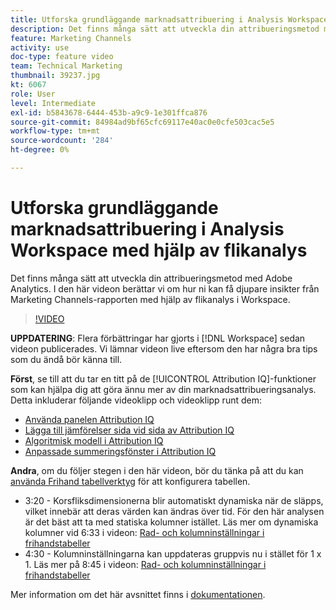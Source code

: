 ```yaml
---
title: Utforska grundläggande marknadsattribuering i Analysis Workspace med hjälp av flikanalys
description: Det finns många sätt att utveckla din attribueringsmetod med Adobe Analytics. I den här videon berättar vi om hur ni kan få djupare insikter från Marketing Channels-rapporten med hjälp av flikanalys i Workspace.
feature: Marketing Channels
activity: use
doc-type: feature video
team: Technical Marketing
thumbnail: 39237.jpg
kt: 6067
role: User
level: Intermediate
exl-id: b5843678-6444-453b-a9c9-1e301ffca876
source-git-commit: 84984ad9bf65cfc69117e40ac0e0cfe503cac5e5
workflow-type: tm+mt
source-wordcount: '284'
ht-degree: 0%

---
```


# Utforska grundläggande marknadsattribuering i Analysis Workspace med hjälp av flikanalys

Det finns många sätt att utveckla din attribueringsmetod med Adobe Analytics. I den här videon berättar vi om hur ni kan få djupare insikter från Marketing Channels-rapporten med hjälp av flikanalys i Workspace.

>[!VIDEO](https://video.tv.adobe.com/v/39237/?quality=12&learn=on)

**UPPDATERING**: Flera förbättringar har gjorts i [!DNL Workspace] sedan videon publicerades. Vi lämnar videon live eftersom den har några bra tips som du ändå bör känna till.

**Först**, se till att du tar en titt på de [!UICONTROL Attribution IQ]-funktioner som kan hjälpa dig att göra ännu mer av din marknadsattribueringsanalys. Detta inkluderar följande videoklipp och videoklipp runt dem:

* [Använda panelen Attribution IQ](using-the-attribution-iq-panel.md)
* [Lägga till jämförelser sida vid sida av Attribution IQ](adding-side-by-side-comparisons-of-attribution-iq-models.md)
* [Algoritmisk modell i Attribution IQ](algorithmic-model-in-attribution-iq.md)
* [Anpassade summeringsfönster i Attribution IQ](custom-lookback-windows-in-attribution-iq.md)

**Andra**, om du följer stegen i den här videon, bör du tänka på att du kan [använda Frihand tabellverktyg](../building-freeform-tables/using-the-freeform-table-builder-in-analysis-workspace.md) för att konfigurera tabellen.

* 3:20 - Korsfliksdimensionerna blir automatiskt dynamiska när de släpps, vilket innebär att deras värden kan ändras över tid. För den här analysen är det bäst att ta med statiska kolumner istället. Läs mer om dynamiska kolumner vid 6:33 i videon: [Rad- och kolumninställningar i frihandstabeller](../building-freeform-tables/row-and-column-settings-in-freeform-tables.md)
* 4:30 - Kolumninställningarna kan uppdateras gruppvis nu i stället för 1 x 1. Läs mer på 8:45 i videon: [Rad- och kolumninställningar i frihandstabeller](../building-freeform-tables/row-and-column-settings-in-freeform-tables.md)

Mer information om det här avsnittet finns i [dokumentationen](https://experienceleague.adobe.com/docs/analytics/analyze/analysis-workspace/attribution/models.html).
